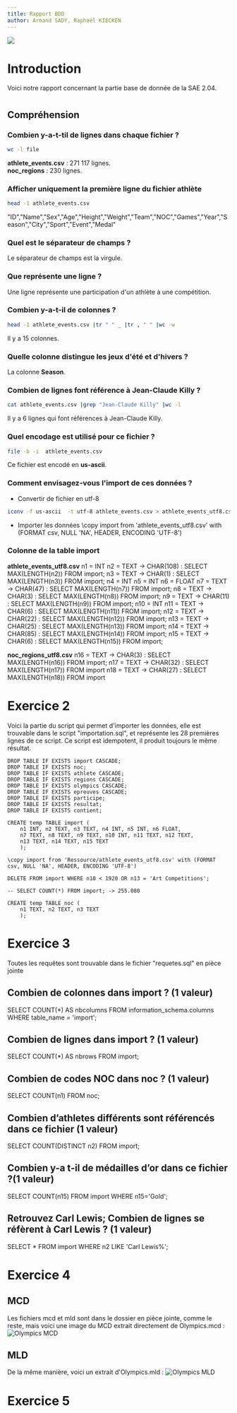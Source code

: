 ```yaml
---
title: Rapport BDD
author: Armand SADY, Raphaël KIECKEN
---
```


![](Logo.png)

# Introduction 

Voici notre rapport concernant la partie base de donnée de la SAE 2.04.


# 

## Compréhension

### Combien y-a-t-til de lignes dans chaque fichier ?

``` bash
wc -l file
```

**athlete_events.csv** : 271 117 lignes.  
**noc_regions** : 230 lignes.  

### Afficher uniquement la première ligne du fichier athlète

``` bash
head -1 athlete_events.csv
```

"ID","Name","Sex","Age","Height","Weight","Team","NOC","Games","Year","Season","City","Sport","Event","Medal"

### Quel est le séparateur de champs ?

Le séparateur de champs est la virgule.

### Que représente une ligne ?

Une ligne représente une participation d'un athlète à une compétition.

### Combien y-a-t-il de colonnes ?

``` bash
head -1 athlete_events.csv |tr " " _ |tr , " " |wc -w
```

Il y a 15 colonnes.

### Quelle colonne distingue les jeux d'été et d'hivers ? 

La colonne **Season**.

### Combien de lignes font référence à Jean-Claude Killy ?

``` bash
cat athlete_events.csv |grep "Jean-Claude Killy" |wc -l
```

Il y a 6 lignes qui font références à Jean-Claude Killy.

### Quel encodage est utilisé pour ce fichier ?

``` bash
file -b -i  athlete_events.csv
```

Ce fichier est encodé en **us-ascii**.

### Comment envisagez-vous l'import de ces données ?

- Convertir de fichier en utf-8
``` bash
iconv -f us-ascii  -t utf-8 athlete_events.csv > athlete_events_utf8.csv
```

- Importer les données
\copy import from 'athlete_events_utf8.csv' with (FORMAT csv, NULL 'NA', HEADER, ENCODING 'UTF-8')


### Colonne de la table import 

**athlete_events_utf8.csv**
n1 = INT 
n2 = TEXT -> CHAR(108) : SELECT MAX(LENGTH(n2)) FROM import;
n3 = TEXT -> CHAR(1) : SELECT MAX(LENGTH(n3)) FROM import;
n4 = INT
n5 = INT
n6 = FLOAT
n7 = TEXT -> CHAR(47) : SELECT MAX(LENGTH(n7)) FROM import;
n8 = TEXT -> CHAR(3) : SELECT MAX(LENGTH(n8)) FROM import;
n9 = TEXT -> CHAR(11) : SELECT MAX(LENGTH(n9)) FROM import;
n10 = INT
n11 = TEXT -> CHAR(6) : SELECT MAX(LENGTH(n11)) FROM import; 
n12 = TEXT -> CHAR(22) : SELECT MAX(LENGTH(n12)) FROM import;
n13 = TEXT -> CHAR(25) : SELECT MAX(LENGTH(n13)) FROM import;
n14 = TEXT -> CHAR(85) : SELECT MAX(LENGTH(n14)) FROM import;
n15 = TEXT -> CHAR(6) : SELECT MAX(LENGTH(n15)) FROM import;

**noc_regions_utf8.csv**
n16 = TEXT -> CHAR(3) : SELECT MAX(LENGTH(n16)) FROM import;
n17 = TEXT -> CHAR(32) : SELECT MAX(LENGTH(n17)) FROM import
n18 = TEXT -> CHAR(27) : SELECT MAX(LENGTH(n18)) FROM import

# Exercice 2
Voici la partie du script qui permet d'importer les données, elle est trouvable dans le script "importation.sql", et représente les 28 premières lignes de ce script.
Ce script est idempotent, il produit toujours le même résultat.
```
DROP TABLE IF EXISTS import CASCADE;
DROP TABLE IF EXISTS noc;
DROP TABLE IF EXISTS athlete CASCADE;
DROP TABLE IF EXISTS regions CASCADE;
DROP TABLE IF EXISTS olympics CASCADE;
DROP TABLE IF EXISTS epreuves CASCADE;
DROP TABLE IF EXISTS participe;
DROP TABLE IF EXISTS resultat;
DROP TABLE IF EXISTS contient;

CREATE temp TABLE import (
    n1 INT, n2 TEXT, n3 TEXT, n4 INT, n5 INT, n6 FLOAT,
    n7 TEXT, n8 TEXT, n9 TEXT, n10 INT, n11 TEXT, n12 TEXT,
    n13 TEXT, n14 TEXT, n15 TEXT
    );
    
\copy import from 'Ressource/athlete_events_utf8.csv' with (FORMAT csv, NULL 'NA', HEADER, ENCODING 'UTF-8')

DELETE FROM import WHERE n10 < 1920 OR n13 = 'Art Competitions';

-- SELECT COUNT(*) FROM import; -> 255.080

CREATE temp TABLE noc (
    n1 TEXT, n2 TEXT, n3 TEXT
    );
```


# Exercice 3
Toutes les requêtes sont trouvable dans le fichier "requetes.sql" en pièce jointe

##  Combien de colonnes dans import ? (1 valeur)
SELECT COUNT(*) AS nbcolumns
FROM information_schema.columns
WHERE table_name = 'import';

##  Combien de lignes dans import ? (1 valeur)
SELECT COUNT(*) AS nbrows
FROM import;

##  Combien de codes NOC dans noc ? (1 valeur)
SELECT COUNT(n1)
FROM noc;

##  Combien d’athletes différents sont référencés dans ce fichier (1 valeur)
SELECT COUNT(DISTINCT n2) 
FROM import;

##  Combien y-a t-il de médailles d’or dans ce fichier ?(1 valeur)
SELECT COUNT(n15)
FROM import
WHERE n15='Gold';
##  Retrouvez Carl Lewis; Combien de lignes se réfèrent à Carl Lewis ? (1 valeur)
SELECT *
FROM import
WHERE n2 LIKE 'Carl Lewis%';

# Exercice 4
## MCD
Les fichiers mcd et mld sont dans le dossier en pièce jointe, comme le reste, mais voici une image du MCD extrait directement de Olympics.mcd :  
![Olympics MCD](image/MCD.png)

## MLD
De la même manière, voici un extrait d'Olympics.mld : 
![Olympics MLD](image/MLD.png)
# Exercice 5
